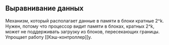 ## Выравнивание данных
Механизм, который располагает данные в памяти в блоки кратные 2^k. Нужен, потому что процессор видит памяти в блоках, кратных 2^k, может не поддерживать загрузку из блоков, пересекающих границы. Упрощает работу [[Кэш-контроллер]]у.

